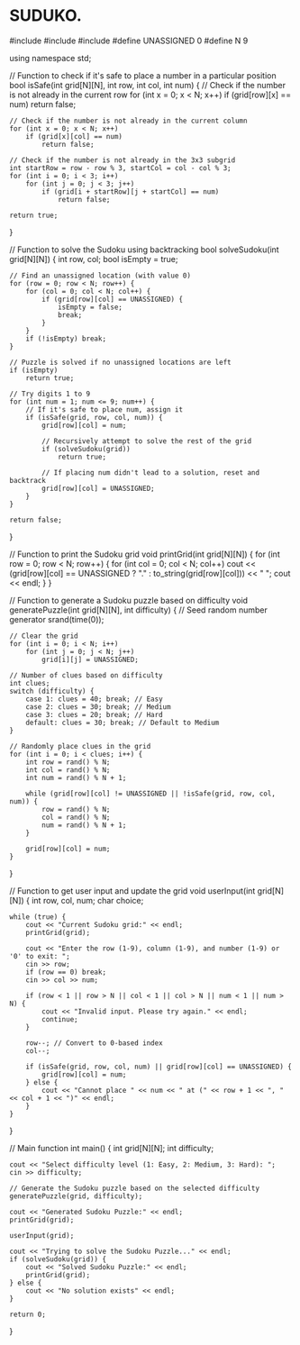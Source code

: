 # SUDUKO.
#include <iostream>
#include <cstdlib>
#include <ctime>
#define UNASSIGNED 0
#define N 9

using namespace std;

// Function to check if it's safe to place a number in a particular position
bool isSafe(int grid[N][N], int row, int col, int num) {
    // Check if the number is not already in the current row
    for (int x = 0; x < N; x++)
        if (grid[row][x] == num)
            return false;

    // Check if the number is not already in the current column
    for (int x = 0; x < N; x++)
        if (grid[x][col] == num)
            return false;

    // Check if the number is not already in the 3x3 subgrid
    int startRow = row - row % 3, startCol = col - col % 3;
    for (int i = 0; i < 3; i++)
        for (int j = 0; j < 3; j++)
            if (grid[i + startRow][j + startCol] == num)
                return false;

    return true;
}

// Function to solve the Sudoku using backtracking
bool solveSudoku(int grid[N][N]) {
    int row, col;
    bool isEmpty = true;

    // Find an unassigned location (with value 0)
    for (row = 0; row < N; row++) {
        for (col = 0; col < N; col++) {
            if (grid[row][col] == UNASSIGNED) {
                isEmpty = false;
                break;
            }
        }
        if (!isEmpty) break;
    }

    // Puzzle is solved if no unassigned locations are left
    if (isEmpty)
        return true;

    // Try digits 1 to 9
    for (int num = 1; num <= 9; num++) {
        // If it's safe to place num, assign it
        if (isSafe(grid, row, col, num)) {
            grid[row][col] = num;

            // Recursively attempt to solve the rest of the grid
            if (solveSudoku(grid))
                return true;

            // If placing num didn't lead to a solution, reset and backtrack
            grid[row][col] = UNASSIGNED;
        }
    }

    return false; 
}

// Function to print the Sudoku grid
void printGrid(int grid[N][N]) {
    for (int row = 0; row < N; row++) {
        for (int col = 0; col < N; col++)
            cout << (grid[row][col] == UNASSIGNED ? "." : to_string(grid[row][col])) << " ";
        cout << endl;
    }
}

// Function to generate a Sudoku puzzle based on difficulty
void generatePuzzle(int grid[N][N], int difficulty) {
    // Seed random number generator
    srand(time(0));

    // Clear the grid
    for (int i = 0; i < N; i++)
        for (int j = 0; j < N; j++)
            grid[i][j] = UNASSIGNED;

    // Number of clues based on difficulty
    int clues;
    switch (difficulty) {
        case 1: clues = 40; break; // Easy
        case 2: clues = 30; break; // Medium
        case 3: clues = 20; break; // Hard
        default: clues = 30; break; // Default to Medium
    }

    // Randomly place clues in the grid
    for (int i = 0; i < clues; i++) {
        int row = rand() % N;
        int col = rand() % N;
        int num = rand() % N + 1;

        while (grid[row][col] != UNASSIGNED || !isSafe(grid, row, col, num)) {
            row = rand() % N;
            col = rand() % N;
            num = rand() % N + 1;
        }

        grid[row][col] = num;
    }
}

// Function to get user input and update the grid
void userInput(int grid[N][N]) {
    int row, col, num;
    char choice;

    while (true) {
        cout << "Current Sudoku grid:" << endl;
        printGrid(grid);
        
        cout << "Enter the row (1-9), column (1-9), and number (1-9) or '0' to exit: ";
        cin >> row;
        if (row == 0) break;
        cin >> col >> num;

        if (row < 1 || row > N || col < 1 || col > N || num < 1 || num > N) {
            cout << "Invalid input. Please try again." << endl;
            continue;
        }

        row--; // Convert to 0-based index
        col--;

        if (isSafe(grid, row, col, num) || grid[row][col] == UNASSIGNED) {
            grid[row][col] = num;
        } else {
            cout << "Cannot place " << num << " at (" << row + 1 << ", " << col + 1 << ")" << endl;
        }
    }
}

// Main function
int main() {
    int grid[N][N];
    int difficulty;

    cout << "Select difficulty level (1: Easy, 2: Medium, 3: Hard): ";
    cin >> difficulty;

    // Generate the Sudoku puzzle based on the selected difficulty
    generatePuzzle(grid, difficulty);

    cout << "Generated Sudoku Puzzle:" << endl;
    printGrid(grid);

    userInput(grid);

    cout << "Trying to solve the Sudoku Puzzle..." << endl;
    if (solveSudoku(grid)) {
        cout << "Solved Sudoku Puzzle:" << endl;
        printGrid(grid);
    } else {
        cout << "No solution exists" << endl;
    }

    return 0;
}
